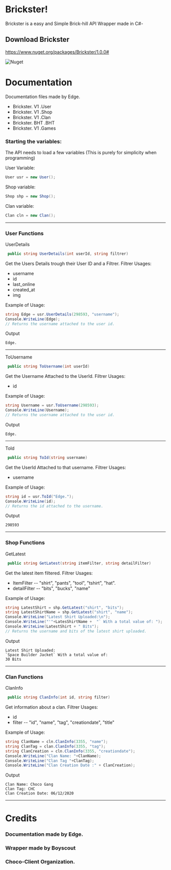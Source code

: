 # Brickster!

Brickster is a easy and Simple Brick-hill API Wrapper made in C#-

## Download Brickster
https://www.nuget.org/packages/Brickster/1.0.0#

![Nuget](https://img.shields.io/nuget/dt/Brickster?color=%23ff&label=Downloads&logo=C&logoColor=%23fff&style=plastic)


# Documentation

Documentation files made by Edge.

 - Brickster. V1 .User
 - Brickster. V1 .Shop
 - Brickster. V1 .Clan
 - Brickster. BHT .BHT
 - Brickster. V1 .Games

### Starting the variables:

The API needs to load a few variables (This is purely for simplicity when programming)

User Variable:
```csharp
User usr = new User();
```
Shop variable:
```csharp
Shop shp = new Shop();
```
Clan variable:
```csharp
Clan cln = new Clan();
```

---
### User Functions

UserDetails
  ```csharp
   public string UserDetails(int userId, string filtrer)
   ```
Get the Users Details trough their User ID and a Filtrer.
Filtrer Usages:

 - username
 - id
 - last_online
 - created_at
 - img

Example of Usage:

```csharp
string Edge = usr.UserDetails(298593, "username");
Console.WriteLine(Edge);
// Returns the username attached to the user id.
```
Output

`Edge.`

---

ToUsername 
  ```csharp
   public string ToUsername(int userId)
   ```
Get the Username Attached to the UserId.
Filtrer Usages:

 - id


Example of Usage:

```csharp
string Username = usr.ToUsername(298593);
Console.WriteLine(Username);
// Returns the username attached to the user id.
```
Output

`Edge.`

---

ToId 
  ```csharp
   public string ToId(string username)
   ```
Get the UserId Attached to that username.
Filtrer Usages:

 - username


Example of Usage:

```csharp
string id = usr.ToId("Edge.");
Console.WriteLine(id);
// Returns the id attached to the username.
```
Output

`298593`

---
### Shop Functions

GetLatest
  ```csharp
   public string GetLatest(string itemFilter, string detailFilter)
   ```
Get the latest item filtered.
Filtrer Usages:

 - ItemFilter -- "shirt", "pants", "tool", "tshirt", "hat".
 - detailFilter -- "bits", "bucks", "name"


Example of Usage:

```csharp
string LatestShirt = shp.GetLatest("shirt", "bits");
string LatestShirtName = shp.GetLatest("shirt", "name");
Console.WriteLine("Latest Shirt Uploaded:\n");
Console.WriteLine("'"+LatesShirtName +  "` With a total value of: ");
Console.WriteLine(LatestShirt + " Bits");
// Returns the username and bits of the latest shirt uploaded.
```
Output

```
Latest Shirt Uploaded:
`Space Builder Jacket` With a total value of:
30 Bits
```
---
### Clan Functions
ClanInfo
  ```csharp
   public string ClanInfo(int id, string filter)
   ```
Get information about a clan.
Filtrer Usages:

 - id 
 - filter -- "id", "name", "tag", "creationdate", "title"


Example of Usage:

```csharp
string ClanName = cln.ClanInfo(3355, "name");
string ClanTag = clan.ClanInfo(3355, "tag");
string ClanCreation = cln.ClanInfo(3355, "creationdate");
Console.WriteLine("Clan Name: "+ClanName);
Console.WriteLine("Clan Tag "+ClanTag);
Console.WriteLine("Clan Creation Date :" + ClanCreation);
```
Output

```
Clan Name: Choco Gang
Clan Tag: CHC
Clan Creation Date: 06/12/2020
```


---
# Credits

### Documentation made by Edge.
### Wrapper made by Boyscout
### Choco-Client Organization.
